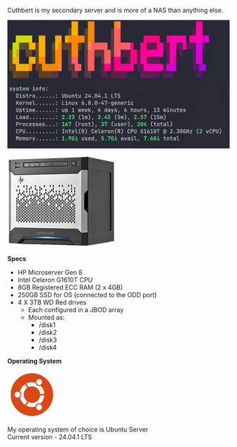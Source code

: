 Cuthbert is my secondary server and is more of a NAS than anything else.

![](images/cuthbertsysinfo2.png)

![](<images/hp gen8.jpeg>)

**Specs**

- HP Microserver Gen 8  
- Intel Celeron G1610T CPU  
- 8GB Registered ECC RAM (2 x 4GB)
- 250GB SSD for OS (connected to the ODD port)
- 4 X 3TB WD Red drives  
    - Each configured in a JBOD array
    - Mounted as: 
        - /disk1 
        - /disk2 
        - /disk3
        - /disk4

**Operating System**

![](images/ubuntulogo.png)

My operating system of choice is Ubuntu Server  
Current version - 24.04.1 LTS